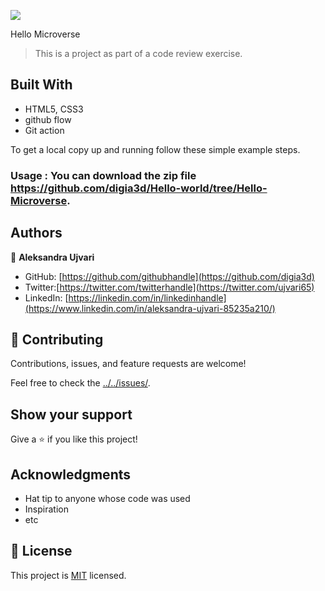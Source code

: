 ![](https://img.shields.io/badge/Microverse-blueviolet)

Hello Microverse

> This is a project as part of a code review exercise.


## Built With

- HTML5, CSS3
- github flow
- Git action


To get a local copy up and running follow these simple example steps.

### Usage : You can download the zip file https://github.com/digia3d/Hello-world/tree/Hello-Microverse.




## Authors

👤 **Aleksandra Ujvari**

- GitHub: [https://github.com/githubhandle](https://github.com/digia3d)
- Twitter:[https://twitter.com/twitterhandle](https://twitter.com/ujvari65)
- LinkedIn: [https://linkedin.com/in/linkedinhandle](https://www.linkedin.com/in/aleksandra-ujvari-85235a210/)

## 🤝 Contributing

Contributions, issues, and feature requests are welcome!

Feel free to check the [../../issues/](https://github.com/digia3d/Hello-world/issues).

## Show your support

Give a ⭐️ if you like this project!

## Acknowledgments

- Hat tip to anyone whose code was used
- Inspiration
- etc

## 📝 License

This project is [MIT](./MIT.md) licensed.
